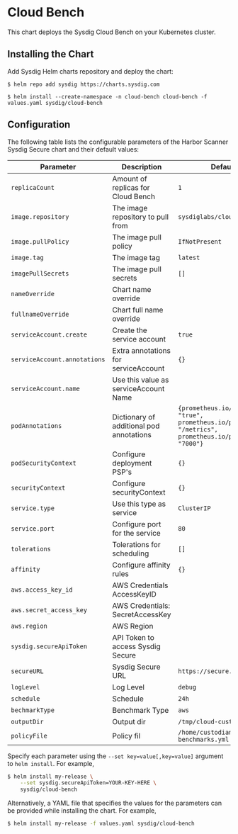 # Cloud Bench

This chart deploys the Sysdig Cloud Bench on your Kubernetes cluster.

## Installing the Chart

Add Sysdig Helm charts repository and deploy the chart:

```
$ helm repo add sysdig https://charts.sysdig.com

$ helm install --create-namespace -n cloud-bench cloud-bench -f values.yaml sysdig/cloud-bench
```

## Configuration

The following table lists the configurable parameters of the Harbor Scanner
Sysdig Secure chart and their default values:

| Parameter                    | Description                                          | Default                                                                         |
| ---------------------------- | ---------------------------------------------------- | ------------------------------------------------------------------------------- |
| `replicaCount`               | Amount of replicas for Cloud Bench                   | `1`                                                                             |
| `image.repository`           | The image repository to pull from                    | `sysdiglabs/cloud-bench`                                                        |
| `image.pullPolicy`           | The image pull policy                                | `IfNotPresent`                                                                  |
| `image.tag`                  | The image tag                                        | `latest`                                                                        |
| `imagePullSecrets`           | The image pull secrets                               | `[]`                                                                            |
| `nameOverride`               | Chart name override                                  | ` `                                                                             |
| `fullnameOverride`           | Chart full name override                             | ` `                                                                             |
| `serviceAccount.create`      | Create the service account                           | `true`                                                                          |
| `serviceAccount.annotations` | Extra annotations for serviceAccount                 | `{}`                                                                            |
| `serviceAccount.name`        | Use this value as serviceAccount Name                | ` `                                                                             |
| `podAnnotations`             | Dictionary of additional pod annotations             | `{prometheus.io/scrape: "true", prometheus.io/path: "/metrics", prometheus.io/port: "7000"}`|
| `podSecurityContext`         | Configure deployment PSP's                           | `{}`                                                                            |
| `securityContext`            | Configure securityContext                            | `{}`                                                                            |
| `service.type`               | Use this type as service                             | `ClusterIP`                                                                     |
| `service.port`               | Configure port for the service                       | `80`                                                                            |
| `tolerations`                | Tolerations for scheduling                           | `[]`                                                                            |
| `affinity`                   | Configure affinity rules                             | `{}`                                                                            |
| `aws.access_key_id`          | AWS Credentials AccessKeyID                          | ` `                                                                             |
| `aws.secret_access_key`      | AWS Credentials: SecretAccessKey                     | ` `                                                                             |
| `aws.region`                 | AWS Region                                           | ` `                                                                             |
| `sysdig.secureApiToken`      | API Token to access Sysdig Secure                    | ` `                                                                             |
| `secureURL`                  | Sysdig Secure URL                                    | `https://secure.sysdig.com`                                                     |
| `logLevel`                   | Log Level                                            | `debug`                                                                         |
| `schedule`                   | Schedule                                             | `24h`                                                                           |
| `bechmarkType`               | Benchmark Type                                       | `aws`                                                                           |
| `outputDir`                  | Output dir                                           | `/tmp/cloud-custodian`                                                          |
| `policyFile`                 | Policy fil                                           | `/home/custodian/aws-benchmarks.yml`                                            |


Specify each parameter using the `--set key=value[,key=value]` argument to `helm install`. For example,

```bash
$ helm install my-release \
    --set sysdig.secureApiToken=YOUR-KEY-HERE \
    sysdig/cloud-bench
```

Alternatively, a YAML file that specifies the values for the parameters can be provided while installing the chart. For example,

```bash
$ helm install my-release -f values.yaml sysdig/cloud-bench
```
